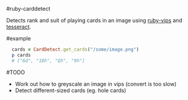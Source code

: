 #ruby-carddetect

Detects rank and suit of playing cards in an image using [ruby-vips](https://github.com/jcupitt/ruby-vips]) and [tesseract](https://github.com/meh/ruby-tesseract-ocr).

#example

```ruby
  cards = CardDetect.get_cards("/some/image.png")
  p cards
  # ["6d", "10h", "Qh", "9h"]
```

#TODO

* Work out how to greyscale an image in vips (convert is too slow)
* Detect different-sized cards (eg. hole cards)
